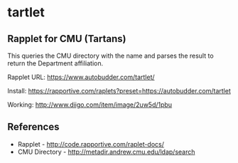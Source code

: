 tartlet
=======

Rapplet for CMU (Tartans)
------
This queries the CMU directory with the name and parses the result to return the Department affiliation. 

Rapplet URL: https://www.autobudder.com/tartlet/

Install:
https://rapportive.com/raplets?preset=https://autobudder.com/tartlet

Working: http://www.diigo.com/item/image/2uw5d/1pbu

References
----
* Rapplet - http://code.rapportive.com/raplet-docs/
* CMU Directory - http://metadir.andrew.cmu.edu/ldap/search


